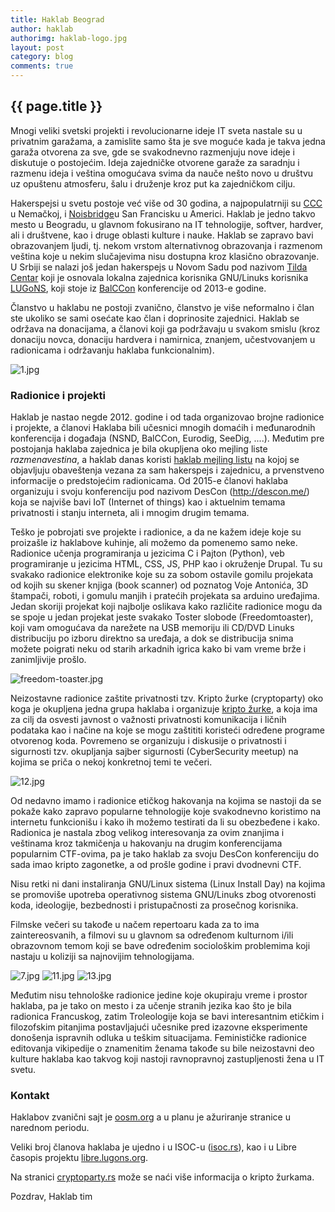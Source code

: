 ```yaml
---
title: Haklab Beograd
author: haklab
authorimg: haklab-logo.jpg
layout: post
category: blog
comments: true
---
```

## {{ page.title }}

<!--
<img style='width: 300px' class='img-fluid' alt='poster' src="{{site.baseurl}}/assets/img/blog/2019-04-05-programiranje-danas-01-uros-stegic/poster.jpg">
-->

Mnogi veliki svetski projekti i revolucionarne ideje IT sveta nastale su u privatnim garažama, a
zamislite samo šta je sve moguće kada je takva jedna garaža otvorena za sve, gde se svakodnevno
razmenjuju nove ideje i diskutuje o postojećim.
Ideja zajedničke otvorene garaže za saradnju i razmenu ideja i veština omogućava svima da nauče
nešto novo u društvu uz opuštenu atmosferu, šalu i druženje kroz put ka zajedničkom cilju.

Hakerspejsi u svetu postoje već više od 30 godina, a najpopulatrniji su
<a target="_blank" href="https://www.ccc.de/">CCC</a> u
Nemačkoj, i <a href="https://www.noisebridge.net/" target="_blank">Noisbridge</a>u San Francisku u Americi.
Haklab je jedno takvo mesto u Beogradu, u glavnom fokusirano na IT tehnologije, softver, hardver,
ali i društvene, kao i druge oblasti kulture i nauke.
Haklab se zapravo bavi obrazovanjem ljudi, tj. nekom vrstom alternativnog obrazovanja i
razmenom veština koje u nekim slučajevima nisu dostupna kroz klasično obrazovanje.
U Srbiji se nalazi još jedan hakerspejs u Novom Sadu pod nazivom
<a target="_blank" href="https://tilda.center/">Tilda Centar</a>
koji je osnovala lokalna zajednica korisnika GNU/Linuks korisnika
<a target="_blank" href="https://lugons.org/">LUGoNS</a>, koji stoje iz
<a href="https://cryptoparty.rs/" target="_blank">BalCCon</a> konferencije od 2013-e godine.

Članstvo u haklabu ne postoji zvanično, članstvo je više neformalno i član ste ukoliko se sami osećate
kao član i doprinosite zajednici. Haklab se održava na donacijama, a članovi koji ga podržavaju u
svakom smislu (kroz donaciju novca, donaciju hardvera i namirnica, znanjem, učestvovanjem u
radionicama i održavanju haklaba funkcionalnim).

<img alt='1.jpg' class='img-fluid' src="{{site.baseurl}}/assets/img/blog/2019-06-06-haklab/1.jpg">

### Radionice i projekti
Haklab je nastao negde 2012. godine i od tada organizovao brojne radionice i projekte, a članovi
Haklaba bili učesnici mnogih domaćih i međunarodnih konferencija i događaja (NSND, BalCCon,
Eurodig, SeeDig, ....). Međutim pre postojanja haklaba zajednica je bila okupljena oko mejling
liste *razmenavestina*, a haklab danas koristi
<a href="https://groups.google.com/forum/#!forum/haklab">haklab mejling listu</a>
na kojoj se objavljuju obaveštenja vezana za sam hakerspejs i zajednicu,
a prvenstveno informacije o predstojećim radionicama.
Od 2015-e članovi haklaba organizuju i svoju konferenciju pod nazivom DesCon (http://descon.me/)
koja se najviše bavi IoT (Internet of things) kao i aktuelnim temama privatnosti i stanju interneta,
ali i mnogim drugim temama.

Teško je pobrojati sve projekte i radionice, a da ne kažem ideje koje su proizašle iz haklabove
kuhinje, ali možemo da pomenemo samo neke.
Radionice učenja programiranja u jezicima C i Pajton (Python), veb programiranje u
jezicima HTML, CSS, JS, PHP kao i okruženje Drupal.
Tu su svakako radionice elektronike koje su za sobom ostavile gomilu projekata od kojih su skener
knjiga (book scanner) od poznatog Voje Antonića, 3D štampači, roboti, i gomulu manjih i pratećih
projekata sa arduino uređajima.
Jedan skoriji projekat koji najbolje oslikava kako različite radionice mogu da se spoje u jedan
projekat jeste svakako Toster slobode (Freedomtoaster), koji vam omogućava da narežete na USB memoriju
ili CD/DVD Linuks distribuciju po izboru direktno sa uređaja, a dok se distribucija snima možete
poigrati neku od starih arkadnih igrica kako bi vam vreme brže i zanimljivije prošlo.

<img alt='freedom-toaster.jpg' class='img-fluid' src="{{site.baseurl}}/assets/img/blog/2019-06-06-haklab/2.jpg">

Neizostavne radionice zaštite privatnosti tzv. Kripto žurke (cryptoparty) oko koga je okupljena jedna
grupa haklaba i organizuje <a href="htps://cryptoparty.rs" target="_blank">kripto žurke</a>,
a koja ima za cilj da osvesti javnost o važnosti privatnosti komunikacija i ličnih podataka
kao i načine na koje se mogu zaštititi koristeći određene programe otvorenog koda.
Povremeno se organizuju i diskusije o privatnosti i sigurnosti tzv. okupljanja sajber sigurnosti
(CyberSecurity meetup) na kojima se priča o nekoj konkretnoj temi te večeri.

<img alt='12.jpg' class='img-fluid' src="{{site.baseurl}}/assets/img/blog/2019-06-06-haklab/12.jpg">

Od nedavno imamo i radionice etičkog hakovanja na kojima se nastoji da se pokaže kako zapravo
popularne tehnologije koje svakodnevno koristimo na internetu funkcionišu i kako ih možemo
testirati da li su obezbeđene i kako. Radionica je nastala zbog velikog interesovanja za ovim
znanjima i veštinama kroz takmičenja u hakovanju na drugim konferencijama popularnim CTF-ovima,
pa je tako haklab za svoju DesCon konferenciju do sada imao kripto zagonetke, a od prošle
godine i pravi dvodnevni CTF.

Nisu retki ni dani instaliranja GNU/Linux sistema (Linux Install Day) na kojima se promoviše upotreba
operativnog sistema GNU/Linuks zbog otvorenosti koda, ideologije,
bezbednosti i pristupačnosti za prosečnog korisnika.

Filmske večeri su takođe u načem repertoaru kada za to ima zaintereosvanih, a filmovi su u
glavnom sa određenom kulturnom i/ili obrazovnom temom koji se bave određenim sociološkim
problemima koji nastaju u koliziji sa najnovijim tehnologijama.

<img alt='7.jpg' class='img-fluid' src="{{site.baseurl}}/assets/img/blog/2019-06-06-haklab/7.jpg">

<img alt='11.jpg' class='img-fluid' src="{{site.baseurl}}/assets/img/blog/2019-06-06-haklab/11.jpg">

<img alt='13.jpg' class='img-fluid' src="{{site.baseurl}}/assets/img/blog/2019-06-06-haklab/13.jpg">

Međutim nisu tehnološke radionice jedine koje okupiraju vreme i prostor haklaba, pa je tako on
mesto i za učenje stranih jezika kao što je bila radionica Francuskog, zatim Troleologije koja se
bavi interesantnim etičkim i filozofskim pitanjima postavljajući učesnike pred izazovne
eksperimente donošenja ispravnih odluka u teškim situacijama.
Feminističke radionice editovanja vikipedije o znamenitim ženama takođe su bile neizostavni deo
kulture haklaba kao takvog koji nastoji ravnopravnoj zastupljenosti žena u IT svetu.

### Kontakt
Haklabov zvanični sajt je <a target="_blank" href="http://oosm.org/">oosm.org</a>
a u planu je ažuriranje stranice u narednom periodu.

Veliki broj članova haklaba je ujedno i u ISOC-u (<a href="http://isoc.rs/" target="_blank">isoc.rs</a>),
kao i u Libre časopis projektu <a href="https://libre.lugons.org/" target="_blank">libre.lugons.org</a>.

Na stranici <a href="https://cryptoparty.rs/" target="_blank">cryptoparty.rs</a> može se naći više informacija
o kripto žurkama.

Pozdrav,
Haklab tim

